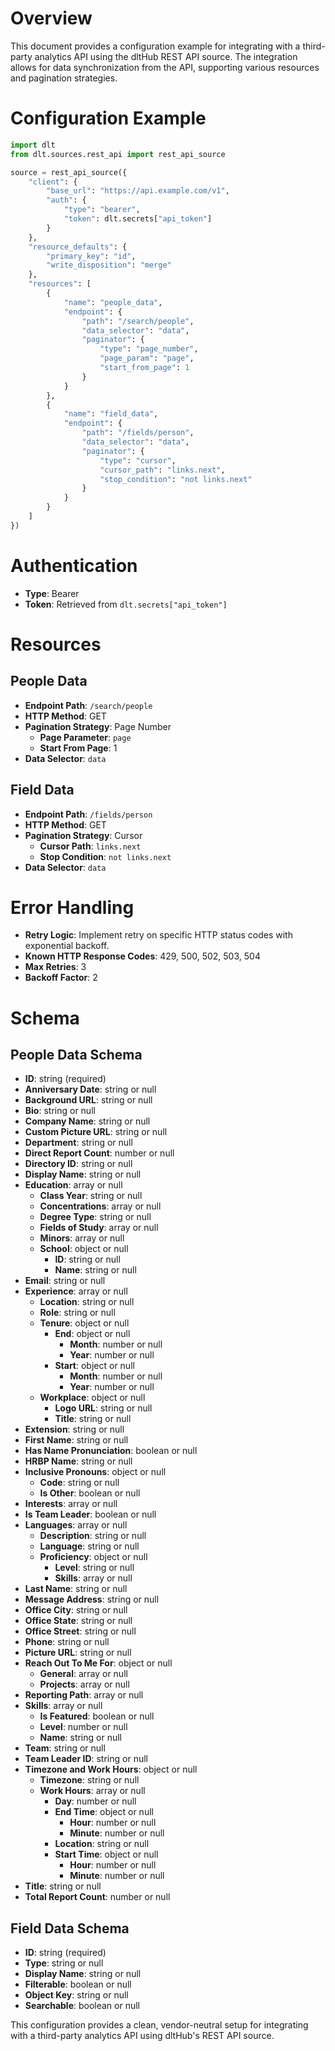 # Overview

This document provides a configuration example for integrating with a third-party analytics API using the dltHub REST API source. The integration allows for data synchronization from the API, supporting various resources and pagination strategies.

# Configuration Example

```python
import dlt
from dlt.sources.rest_api import rest_api_source

source = rest_api_source({
    "client": {
        "base_url": "https://api.example.com/v1",
        "auth": {
            "type": "bearer",
            "token": dlt.secrets["api_token"]
        }
    },
    "resource_defaults": {
        "primary_key": "id",
        "write_disposition": "merge"
    },
    "resources": [
        {
            "name": "people_data",
            "endpoint": {
                "path": "/search/people",
                "data_selector": "data",
                "paginator": {
                    "type": "page_number",
                    "page_param": "page",
                    "start_from_page": 1
                }
            }
        },
        {
            "name": "field_data",
            "endpoint": {
                "path": "/fields/person",
                "data_selector": "data",
                "paginator": {
                    "type": "cursor",
                    "cursor_path": "links.next",
                    "stop_condition": "not links.next"
                }
            }
        }
    ]
})
```

# Authentication

- **Type**: Bearer
- **Token**: Retrieved from `dlt.secrets["api_token"]`

# Resources

## People Data
- **Endpoint Path**: `/search/people`
- **HTTP Method**: GET
- **Pagination Strategy**: Page Number
  - **Page Parameter**: `page`
  - **Start From Page**: 1
- **Data Selector**: `data`

## Field Data
- **Endpoint Path**: `/fields/person`
- **HTTP Method**: GET
- **Pagination Strategy**: Cursor
  - **Cursor Path**: `links.next`
  - **Stop Condition**: `not links.next`
- **Data Selector**: `data`

# Error Handling

- **Retry Logic**: Implement retry on specific HTTP status codes with exponential backoff.
- **Known HTTP Response Codes**: 429, 500, 502, 503, 504
- **Max Retries**: 3
- **Backoff Factor**: 2

# Schema

## People Data Schema
- **ID**: string (required)
- **Anniversary Date**: string or null
- **Background URL**: string or null
- **Bio**: string or null
- **Company Name**: string or null
- **Custom Picture URL**: string or null
- **Department**: string or null
- **Direct Report Count**: number or null
- **Directory ID**: string or null
- **Display Name**: string or null
- **Education**: array or null
  - **Class Year**: string or null
  - **Concentrations**: array or null
  - **Degree Type**: string or null
  - **Fields of Study**: array or null
  - **Minors**: array or null
  - **School**: object or null
    - **ID**: string or null
    - **Name**: string or null
- **Email**: string or null
- **Experience**: array or null
  - **Location**: string or null
  - **Role**: string or null
  - **Tenure**: object or null
    - **End**: object or null
      - **Month**: number or null
      - **Year**: number or null
    - **Start**: object or null
      - **Month**: number or null
      - **Year**: number or null
  - **Workplace**: object or null
    - **Logo URL**: string or null
    - **Title**: string or null
- **Extension**: string or null
- **First Name**: string or null
- **Has Name Pronunciation**: boolean or null
- **HRBP Name**: string or null
- **Inclusive Pronouns**: object or null
  - **Code**: string or null
  - **Is Other**: boolean or null
- **Interests**: array or null
- **Is Team Leader**: boolean or null
- **Languages**: array or null
  - **Description**: string or null
  - **Language**: string or null
  - **Proficiency**: object or null
    - **Level**: string or null
    - **Skills**: array or null
- **Last Name**: string or null
- **Message Address**: string or null
- **Office City**: string or null
- **Office State**: string or null
- **Office Street**: string or null
- **Phone**: string or null
- **Picture URL**: string or null
- **Reach Out To Me For**: object or null
  - **General**: array or null
  - **Projects**: array or null
- **Reporting Path**: array or null
- **Skills**: array or null
  - **Is Featured**: boolean or null
  - **Level**: number or null
  - **Name**: string or null
- **Team**: string or null
- **Team Leader ID**: string or null
- **Timezone and Work Hours**: object or null
  - **Timezone**: string or null
  - **Work Hours**: array or null
    - **Day**: number or null
    - **End Time**: object or null
      - **Hour**: number or null
      - **Minute**: number or null
    - **Location**: string or null
    - **Start Time**: object or null
      - **Hour**: number or null
      - **Minute**: number or null
- **Title**: string or null
- **Total Report Count**: number or null

## Field Data Schema
- **ID**: string (required)
- **Type**: string or null
- **Display Name**: string or null
- **Filterable**: boolean or null
- **Object Key**: string or null
- **Searchable**: boolean or null

This configuration provides a clean, vendor-neutral setup for integrating with a third-party analytics API using dltHub's REST API source.